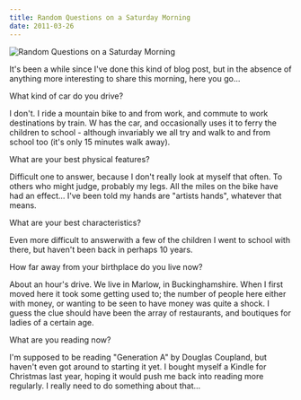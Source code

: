 ```yaml
---
title: Random Questions on a Saturday Morning
date: 2011-03-26
---
```


![Random Questions on a Saturday Morning](https://source.unsplash.com/npxXWgQ33ZQ/1600x900)

It's been a while since I've done this kind of blog post, but in the absence of anything more interesting to share this morning, here you go...

What kind of car do you drive?

I don't. I ride a mountain bike to and from work, and commute to work destinations by train. W has the car, and occasionally uses it to ferry the children to school - although invariably we all try and walk to and from school too (it's only 15 minutes walk away).

What are your best physical features?

Difficult one to answer, because I don't really look at myself that often. To others who might judge, probably my legs. All the miles on the bike have had an effect... I've been told my hands are "artists hands", whatever that means.

What are your best characteristics?

Even more difficult to answerwith a few of the children I went to school with there, but haven't been back in perhaps 10 years.

How far away from your birthplace do you live now?

About an hour's drive. We live in Marlow, in Buckinghamshire. When I first moved here it took some getting used to; the number of people here either with money, or wanting to be seen to have money was quite a shock. I guess the clue should have been the array of restaurants, and boutiques for ladies of a certain age.

What are you reading now?

I'm supposed to be reading "Generation A" by Douglas Coupland, but haven't even got around to starting it yet. I bought myself a Kindle for Christmas last year, hoping it would push me back into reading more regularly. I really need to do something about that...